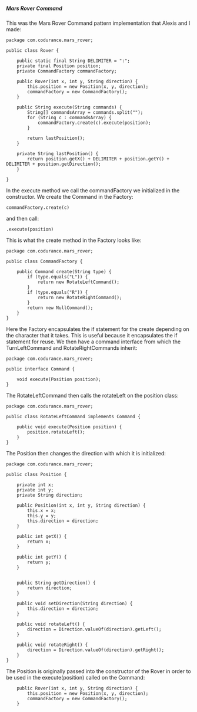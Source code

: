 ##### Mars Rover Command

This was the Mars Rover Command pattern implementation that Alexis and I made:
```
package com.codurance.mars_rover;

public class Rover {

    public static final String DELIMITER = ":";
    private final Position position;
    private CommandFactory commandFactory;

    public Rover(int x, int y, String direction) {
        this.position = new Position(x, y, direction);
        commandFactory = new CommandFactory();
    }

    public String execute(String commands) {
        String[] commandsArray = commands.split("");
        for (String c : commandsArray) {
            commandFactory.create(c).execute(position);
        }

        return lastPosition();
    }

    private String lastPosition() {
        return position.getX() + DELIMITER + position.getY() + DELIMITER + position.getDirection();
    }

}
```
In the execute method we call the commandFactory we initialized in the constructor. We create the Command in the Factory:
```
commandFactory.create(c)
```
and then call:
```
.execute(position)
```
This is what the create method in the Factory looks like:
```
package com.codurance.mars_rover;

public class CommandFactory {

    public Command create(String type) {
        if (type.equals("L")) {
            return new RotateLeftCommand();
        }
        if (type.equals("R")) {
            return new RotateRightCommand();
        }
        return new NullCommand();
    }
}
```
Here the Factory encapsulates the if statement for the create depending on the character that it takes. This is useful because it encapsulates the if statement for reuse. We then have a command interface from which the TurnLeftCommand and RotateRightCommands inherit:
```
package com.codurance.mars_rover;

public interface Command {

    void execute(Position position);
}
```
The RotateLeftCommand then calls the rotateLeft on the position class:
```
package com.codurance.mars_rover;

public class RotateLeftCommand implements Command {

    public void execute(Position position) {
        position.rotateLeft();
    }
}
```
The Position then changes the direction with which it is initialized:
```
package com.codurance.mars_rover;

public class Position {

    private int x;
    private int y;
    private String direction;

    public Position(int x, int y, String direction) {
        this.x = x;
        this.y = y;
        this.direction = direction;
    }

    public int getX() {
        return x;
    }

    public int getY() {
        return y;
    }


    public String getDirection() {
        return direction;
    }

    public void setDirection(String direction) {
        this.direction = direction;
    }

    public void rotateLeft() {
        direction = Direction.valueOf(direction).getLeft();
    }

    public void rotateRight() {
        direction = Direction.valueOf(direction).getRight();
    }
}
```
The Position is originally passed into the constructor of the Rover in order to be used in the execute(position) called on the Command:
```
    public Rover(int x, int y, String direction) {
        this.position = new Position(x, y, direction);
        commandFactory = new CommandFactory();
    }
```